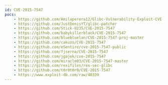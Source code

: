 ```yaml
---
id: CVE-2015-7547
pocs:
    - https://github.com/Amilaperera12/Glibc-Vulnerability-Exploit-CVE-2015-7547
    - https://github.com/JustDenisYT/glibc-patcher
    - https://github.com/Stick-U235/CVE-2015-7547
    - https://github.com/babykillerblack/CVE-2015-7547
    - https://github.com/bluebluelan/CVE-2015-7547-proj-master
    - https://github.com/cakuzo/CVE-2015-7547
    - https://github.com/eSentire/cve-2015-7547-public
    - https://github.com/fjserna/CVE-2015-7547
    - https://github.com/jgajek/cve-2015-7547
    - https://github.com/miracle03/CVE-2015-7547-master
    - https://github.com/rexifiles/rex-sec-glibc
    - https://github.com/t0r0t0r0/CVE-2015-7547
    - https://www.exploit-db.com/raw/40339
---
```

